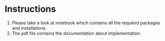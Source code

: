 # Instructions
1. Please take a look at notebook which contains all the requierd packages and installations.
2. The pdf file contains the documentation about implementation.  
